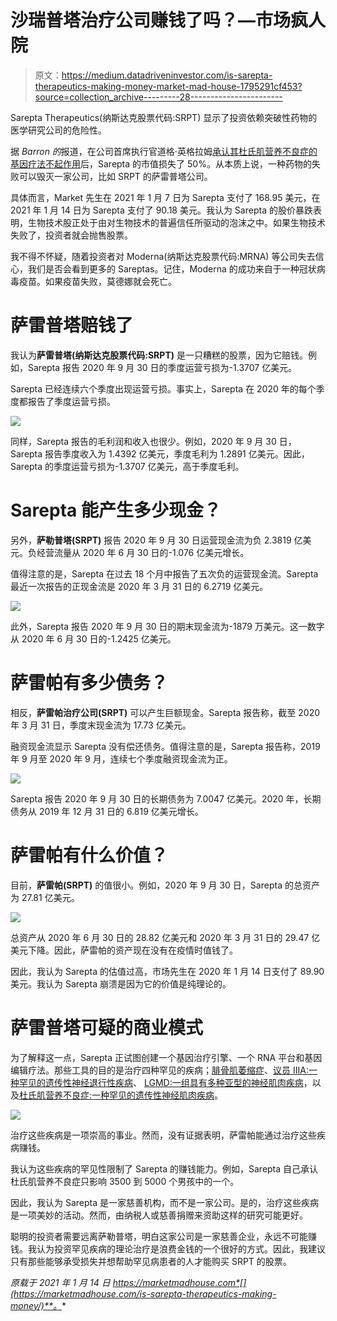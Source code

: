 # 沙瑞普塔治疗公司赚钱了吗？—市场疯人院

> 原文：<https://medium.datadriveninvestor.com/is-sarepta-therapeutics-making-money-market-mad-house-1795291cf453?source=collection_archive---------28----------------------->

Sarepta Therapeutics(纳斯达克股票代码:SRPT) 显示了投资依赖突破性药物的医学研究公司的危险性。

据 *Barron 的*报道，在公司首席执行官道格·英格拉姆[承认其杜氏肌营养不良症的基因疗法不起作用](https://www.barrons.com/articles/sarepta-stock-gains-as-ceo-explains-setback-for-gene-therapy-51610395871)后，Sarepta 的市值损失了 50%。从本质上说，一种药物的失败可以毁灭一家公司，比如 SRPT 的萨雷普塔公司。

具体而言，Market 先生在 2021 年 1 月 7 日为 Sarepta 支付了 168.95 美元，在 2021 年 1 月 14 日为 Sarepta 支付了 90.18 美元。我认为 Sarepta 的股价暴跌表明，生物技术股正处于由对生物技术的普遍信任所驱动的泡沫之中。如果生物技术失败了，投资者就会抛售股票。

我不得不怀疑，随着投资者对 Moderna(纳斯达克股票代码:MRNA) 等公司失去信心，我们是否会看到更多的 Sareptas。记住，Moderna 的成功来自于一种冠状病毒疫苗。如果疫苗失败，莫德娜就会死亡。

# 萨雷普塔赔钱了

我认为**萨雷普塔(纳斯达克股票代码:SRPT)** 是一只糟糕的股票，因为它赔钱。例如，Sarepta 报告 2020 年 9 月 30 日的季度运营亏损为-1.3707 亿美元。

Sarepta 已经连续六个季度出现运营亏损。事实上，Sarepta 在 2020 年的每个季度都报告了季度运营亏损。

![](img/224c599b9efe73699f2a588e4ffac92b.png)

同样，Sarepta 报告的毛利润和收入也很少。例如，2020 年 9 月 30 日，Sarepta 报告季度收入为 1.4392 亿美元，季度毛利为 1.2891 亿美元。因此，Sarepta 的季度运营亏损为-1.3707 亿美元，高于季度毛利。

# Sarepta 能产生多少现金？

另外，**萨勒普塔(SRPT)** 报告 2020 年 9 月 30 日运营现金流为负 2.3819 亿美元。负经营流量从 2020 年 6 月 30 日的-1.076 亿美元增长。

值得注意的是，Sarepta 在过去 18 个月中报告了五次负的运营现金流。Sarepta 最近一次报告的正现金流是 2020 年 3 月 31 日的 6.2719 亿美元。

![](img/fd2f8d971a07b0187f526d68dee51b2f.png)

此外，Sarepta 报告 2020 年 9 月 30 日的期末现金流为-1879 万美元。这一数字从 2020 年 6 月 30 日的-1.2425 亿美元。

# 萨雷帕有多少债务？

相反，**萨雷帕治疗公司(SRPT)** 可以产生巨额现金。Sarepta 报告称，截至 2020 年 3 月 31 日，季度末现金流为 17.73 亿美元。

融资现金流显示 Sarepta 没有偿还债务。值得注意的是，Sarepta 报告称，2019 年 9 月至 2020 年 9 月，连续七个季度融资现金流为正。

![](img/699506bde7c4afc4672ee20cbea418e3.png)

Sarepta 报告 2020 年 9 月 30 日的长期债务为 7.0047 亿美元。2020 年，长期债务从 2019 年 12 月 31 日的 6.819 亿美元增长。

# 萨雷帕有什么价值？

目前，**萨雷帕(SRPT)** 的值很小。例如，2020 年 9 月 30 日，Sarepta 的总资产为 27.81 亿美元。

![](img/9e7f1b04683166925918e2c5500318db.png)

总资产从 2020 年 6 月 30 日的 28.82 亿美元和 2020 年 3 月 31 日的 29.47 亿美元下降。因此，萨雷帕的资产现在没有在疫情时值钱了。

因此，我认为 Sarepta 的估值过高，市场先生在 2020 年 1 月 14 日支付了 89.90 美元。我认为 Sarepta 崩溃是因为它的价值是纯理论的。

# 萨雷普塔可疑的商业模式

为了解释这一点，Sarepta 正试图创建一个基因治疗引擎、一个 RNA 平台和基因编辑疗法。那些工具的目的是治疗四种罕见的疾病；[腓骨肌萎缩症](https://www.sarepta.com/disease-areas/charcot-marie-tooth-disease)、[议员 IIIA:一种罕见的遗传性神经退行性疾病](https://www.sarepta.com/disease-areas/mps-iiia)、 [LGMD:一组具有多种亚型的神经肌肉疾病](https://www.sarepta.com/disease-areas/limb-girdle-muscular-dystrophy)，以及[杜氏肌营养不良症:一种罕见的遗传性神经肌肉疾病](https://www.sarepta.com/disease-areas/duchenne-muscular-dystrophy)。

![](img/a8fce41abdf951949ceec3f47c01f50a.png)

治疗这些疾病是一项崇高的事业。然而，没有证据表明，萨雷帕能通过治疗这些疾病赚钱。

我认为这些疾病的罕见性限制了 Sarepta 的赚钱能力。例如，Sarepta 自己承认杜氏肌营养不良症只影响 3500 到 5000 个男孩中的一个。

因此，我认为 Sarepta 是一家慈善机构，而不是一家公司。是的，治疗这些疾病是一项美妙的活动。然而，由纳税人或慈善捐赠来资助这样的研究可能更好。

聪明的投资者需要远离萨勒普塔，明白这家公司是一家慈善企业，永远不可能赚钱。我认为投资罕见疾病的理论治疗是浪费金钱的一个很好的方式。因此，我建议只有那些能够承受损失并想帮助罕见病患者的人才能购买 SRPT 的股票。

*原载于 2021 年 1 月 14 日 https://marketmadhouse.com*[](https://marketmadhouse.com/is-sarepta-therapeutics-making-money/)**。**